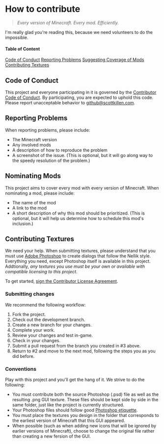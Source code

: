 # How to contribute

> *Every version of Minecraft. Every mod. Efficiently.*

I'm really glad you're reading this, because we need volunteers to do the impossible.

#### Table of Content

[Code of Conduct](#code-of-content)
[Reporting Problems](#reporting-problems)
[Suggesting Coverage of Mods](#suggesting-coverage-of-mods)
[Contributing Textures](#contributing-textures)

## Code of Conduct

This project and everyone participating in it is governed by the [Contributor Code of Conduct](CODE_OF_CONDUCT.md). By participating, you are expected to uphold this code. Please report unacceptable behavior to [github@scottkillen.com](mailto:github@scottkillen.com).

## Reporting Problems

When reporting problems, please include:

  * The Minecraft version
  * Any involved mods
  * A description of how to reproduce the problem
  * A screenshot of the issue. (This is optional, but it will go along way to the speedy resolution of the problem.)

## Nominating Mods

This project aims to cover every mod with every version of Minecraft. When nominating a mod, please include:

  * The name of the mod
  * A link to the mod
  * A short description of why this mod should be prioritized. (This is optional, but it will help us determine how to schedule this mod's inclusion.)

## Contributing Textures

We need your help. When submitting textures, please understand that you must use [Adobe Photoshop](http://www.photoshop.com/) to create dialogs that follow the Nellik style. Everything you need, except Photoshop itself is available in this project. Addtionally, *any textures you use must be your own or available with compatible licensing to this project*.

To get started, <a href="https://www.clahub.com/agreements/ScottKillen/Nellik-s-HighDef-GUIs">sign the Contributor License Agreement</a>.

### Submitting changes
We recommend the following workflow:

  1. Fork the project.
  2. Check out the development branch.
  3. Create a new branch for your changes.
  4. Complete your work.
  5. Review your changes and test in-game.
  6. Check in your changes.
  7. Submit a pull request from the branch you created in #3 above.
  8. Return to #2 and move to the next mod, following the steps you as you did before.

### Conventions

Play with this project and you'll get the hang of it. We strive to do the following:

  * You must contribute both the source Photoshop (.psd) file as well as the resulting .png GUI texture. These files should be kept side by side in the same folder, just like the project is currently structured.
  * Your Photoshop files should follow good [Photoshop etiquette](http://www.creativebloq.com/photoshop/etiquette-2131974).
  * You must place the textures you design in the folder that corresponds to the earliest version of Minecraft that this GUI appeared.
  * When possible (such as when adding new icons that will be ignored by earlier versions of Minecraft), choose to change the original file rather than creating a new fersion of the GUI.
